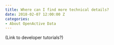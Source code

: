 ```yaml
---
title: Where can I find more technical details?
date: 2018-02-07 12:00:00 Z
categories:
- About OpenActive Data
---
```


\(Link to developer tutorials?)